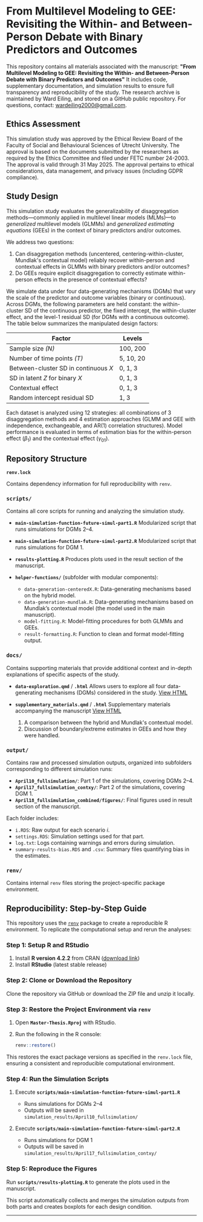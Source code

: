 # From Multilevel Modeling to GEE: Revisiting the Within- and Between-Person Debate with Binary Predictors and Outcomes

This repository contains all materials associated with the manuscript:
**"From Multilevel Modeling to GEE: Revisiting the Within- and Between-Person Debate with Binary Predictors and Outcomes"**
It includes code, supplementary documentation, and simulation results to ensure full transparency and reproducibility of the study. The research archive is maintained by Ward Eiling, and stored on a GitHub public repository. For questions, contact: wardeiling2000@gmail.com.

## Ethics Assessment

This simulation study was approved by the Ethical Review Board of the Faculty of Social and Behavioural Sciences of Utrecht University. The approval is based on the documents submitted by the researchers as required by the Ethics Committee and filed under FETC number 24-2003. The approval is valid through 31 May 2025. The approval pertains to ethical considerations, data management, and privacy issues (including GDPR compliance).

## Study Design

This simulation study evaluates the generalizability of disaggregation methods—commonly applied in multilevel linear models (MLMs)—to *generalized* multilevel models (GLMMs) and *generalized estimating equations* (GEEs) in the context of binary predictors and/or outcomes.

We address two questions:

1. Can disaggregation methods (uncentered, centering-within-cluster, Mundlak's contextual model) reliably recover within-person and contextual effects in GLMMs with binary predictors and/or outcomes?
2. Do GEEs require explicit disaggregation to correctly estimate within-person effects in the presence of contextual effects?

We simulate data under four data-generating mechanisms (DGMs) that vary the scale of the predictor and outcome variables (binary or continuous). Across DGMs, the following parameters are held constant: the within-cluster SD of the continuous predictor, the fixed intercept, the within-cluster effect, and the level-1 residual SD (for DGMs with a continuous outcome). The table below summarizes the manipulated design factors:

| Factor                               | Levels    |
| ------------------------------------ | --------- |
| Sample size *(N)*                    | 100, 200  |
| Number of time points *(T)*          | 5, 10, 20 |
| Between-cluster SD in continuous *X* | 0, 1, 3   |
| SD in latent *Z* for binary *X*      | 0, 1, 3   |
| Contextual effect                    | 0, 1, 3   |
| Random intercept residual SD         | 1, 3      |

Each dataset is analyzed using 12 strategies: all combinations of 3 disaggregation methods and 4 estimation approaches (GLMM and GEE with independence, exchangeable, and AR(1) correlation structures). Model performance is evaluated in terms of estimation bias for the within-person effect ($\beta_1$) and the contextual effect ($\gamma_{01}$).

## Repository Structure

**`renv.lock`**

Contains dependency information for full reproducibility with `renv`.

### `scripts/`

Contains all core scripts for running and analyzing the simulation study.

* **`main-simulation-function-future-simul-part1.R`**
  Modularized script that runs simulations for DGMs 2–4.

* **`main-simulation-function-future-simul-part2.R`**
  Modularized script that runs simulations for DGM 1.

* **`results-plotting.R`**
  Produces plots used in the result section of the manuscript.

* **`helper-functions/`** (subfolder with modular components):

  * `data-generation-centeredX.R`: Data-generating mechanisms based on the hybrid model.
  * `data-generation-mundlak.R`: Data-generating mechanisms based on Mundlak’s contextual model (the model used in the main manuscript).
  * `model-fitting.R`: Model-fitting procedures for both GLMMs and GEEs.
  * `result-formatting.R`: Function to clean and format model-fitting output.

### `docs/`

Contains supporting materials that provide additional context and in-depth explanations of specific aspects of the study.

* **`data-exploration.qmd`** / **`.html`**
  Allows users to explore all four data-generating mechanisms (DGMs) considered in the study. [View HTML](https://wardeiling.github.io/multilevel-vs-gee-binary/data-exploration.html)

* **`supplementary_materials.qmd`** / **`.html`**
  Supplementary materials accompanying the manuscript [View HTML](https://wardeiling.github.io/multilevel-vs-gee-binary/supplementary_materials.html)
  1. A comparison between the hybrid and Mundlak's contextual model.
  2. Discussion of boundary/extreme estimates in GEEs and how they were handled.

### `output/`

Contains raw and processed simulation outputs, organized into subfolders corresponding to different simulation runs:

* **`April10_fullsimulation/`**: Part 1 of the simulations, covering DGMs 2–4.
* **`April17_fullsimulation_contxy/`**: Part 2 of the simulations, covering DGM 1.
* **`April18_fullsimulation_combined/figures/`**: Final figures used in result section of the manuscript.

Each folder includes:

* `i.RDS`: Raw output for each scenario *i*.
* `settings.RDS`: Simulation settings used for that part.
* `log.txt`: Logs containing warnings and errors during simulation.
* `summary-results-bias.RDS` and `.csv`: Summary files quantifying bias in the estimates.

### `renv/`

Contains internal `renv` files storing the project-specific package environment.

## Reproducibility: Step-by-Step Guide

This repository uses the [`renv`](https://rstudio.github.io/renv/) package to create a reproducible R environment. To replicate the computational setup and rerun the analyses:

### Step 1: Setup R and RStudio

1. Install **R version 4.2.2** from CRAN ([download link](https://cran.rstudio.com/bin/windows/base/old/4.2.2/R-4.2.2-win.exe))
2. Install **RStudio** (latest stable release)

### Step 2: Clone or Download the Repository

Clone the repository via GitHub or download the ZIP file and unzip it locally.

### Step 3: Restore the Project Environment via `renv`

1. Open **`Master-Thesis.Rproj`** with RStudio.
2. Run the following in the R console:

   ```r
   renv::restore()
   ```

This restores the exact package versions as specified in the `renv.lock` file, ensuring a consistent and reproducible computational environment.

### Step 4: Run the Simulation Scripts

1. Execute **`scripts/main-simulation-function-future-simul-part1.R`**

   * Runs simulations for DGMs 2–4
   * Outputs will be saved in `simulation_results/April10_fullsimulation/`

2. Execute **`scripts/main-simulation-function-future-simul-part2.R`**

   * Runs simulations for DGM 1
   * Outputs will be saved in `simulation_results/April17_fullsimulation_contxy/`

### Step 5: Reproduce the Figures

Run **`scripts/results-plotting.R`** to generate the plots used in the manuscript.

This script automatically collects and merges the simulation outputs from both parts and creates boxplots for each design condition.

---
